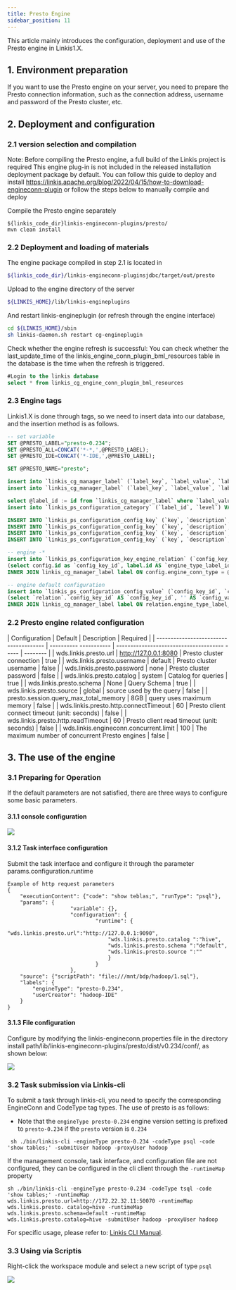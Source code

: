 ```yaml
---
title: Presto Engine
sidebar_position: 11
---
```


This article mainly introduces the configuration, deployment and use of the Presto engine in Linkis1.X.

## 1. Environment preparation

If you want to use the Presto engine on your server, you need to prepare the Presto connection information, such as the connection address, username and password of the Presto cluster, etc.

## 2. Deployment and configuration

### 2.1 version selection and compilation
Note: Before compiling the Presto engine, a full build of the Linkis project is required
This engine plug-in is not included in the released installation deployment package by default.
You can follow this guide to deploy and install https://linkis.apache.org/blog/2022/04/15/how-to-download-engineconn-plugin
 or follow the steps below to manually compile and deploy


Compile the Presto engine separately

```
${linkis_code_dir}linkis-engineconn-plugins/presto/
mvn clean install
```

### 2.2 Deployment and loading of materials

The engine package compiled in step 2.1 is located in
```bash
${linkis_code_dir}/linkis-engineconn-pluginsjdbc/target/out/presto
```
Upload to the engine directory of the server
```bash
${LINKIS_HOME}/lib/linkis-engineplugins
```
And restart linkis-engineplugin (or refresh through the engine interface)
```bash
cd ${LINKIS_HOME}/sbin
sh linkis-daemon.sh restart cg-engineplugin
```
Check whether the engine refresh is successful: You can check whether the last_update_time of the linkis_engine_conn_plugin_bml_resources table in the database is the time when the refresh is triggered.

```sql
#Login to the linkis database
select * from linkis_cg_engine_conn_plugin_bml_resources
```

### 2.3 Engine tags

Linkis1.X is done through tags, so we need to insert data into our database, and the insertion method is as follows.

```sql
-- set variable
SET @PRESTO_LABEL="presto-0.234";
SET @PRESTO_ALL=CONCAT('*-*,',@PRESTO_LABEL);
SET @PRESTO_IDE=CONCAT('*-IDE,',@PRESTO_LABEL);

SET @PRESTO_NAME="presto";

insert into `linkis_cg_manager_label` (`label_key`, `label_value`, `label_feature`, `label_value_size`, `update_time`, `create_time`) VALUES ('combined_userCreator_engineType',@PRESTO_ALL, 'OPTIONAL', 2, now(), now());
insert into `linkis_cg_manager_label` (`label_key`, `label_value`, `label_feature`, `label_value_size`, `update_time`, `create_time`) VALUES ('combined_userCreator_engineType',@PRESTO_IDE, 'OPTIONAL', 2, now(), now());

select @label_id := id from `linkis_cg_manager_label` where `label_value` = @PRESTO_IDE;
insert into `linkis_ps_configuration_category` (`label_id`, `level`) VALUES (@label_id, 2);

INSERT INTO `linkis_ps_configuration_config_key` (`key`, `description`, `name`, `default_value`, `validate_type`, `validate_range`, `engine_conn_type`, `is_hidden`, `is_advanced`, `level`, `treeName`) VALUES ('wds.linkis.presto.url', 'Presto 集群连接', 'presto连接地址', 'http://127.0.0.1:8080', 'None', NULL, @PRESTO_NAME, 0, 0, 1, '数据源配置');
INSERT INTO `linkis_ps_configuration_config_key` (`key`, `description`, `name`, `default_value`, `validate_type`, `validate_range`, `engine_conn_type`, `is_hidden`, `is_advanced`, `level`, `treeName`) VALUES ('wds.linkis.presto.catalog', '查询的 Catalog ', 'presto连接的catalog', 'hive', 'None', NULL, @PRESTO_NAME, 0, 0, 1, '数据源配置');
INSERT INTO `linkis_ps_configuration_config_key` (`key`, `description`, `name`, `default_value`, `validate_type`, `validate_range`, `engine_conn_type`, `is_hidden`, `is_advanced`, `level`, `treeName`) VALUES ('wds.linkis.presto.schema', '查询的 Schema ', '数据库连接schema', '', 'None', NULL, @PRESTO_NAME, 0, 0, 1, '数据源配置');
INSERT INTO `linkis_ps_configuration_config_key` (`key`, `description`, `name`, `default_value`, `validate_type`, `validate_range`, `engine_conn_type`, `is_hidden`, `is_advanced`, `level`, `treeName`) VALUES ('wds.linkis.presto.source', '查询使用的 source ', '数据库连接source', '', 'None', NULL, @PRESTO_NAME, 0, 0, 1, '数据源配置');

-- engine -*
insert into `linkis_ps_configuration_key_engine_relation` (`config_key_id`, `engine_type_label_id`)
(select config.id as `config_key_id`, label.id AS `engine_type_label_id` FROM linkis_ps_configuration_config_key config
INNER JOIN linkis_cg_manager_label label ON config.engine_conn_type = @PRESTO_NAME and label_value = @PRESTO_IDE);

-- engine default configuration
insert into `linkis_ps_configuration_config_value` (`config_key_id`, `config_value`, `config_label_id`)
(select `relation`.`config_key_id` AS `config_key_id`, '' AS `config_value`, `relation`.`engine_type_label_id` AS `config_label_id` FROM linkis_ps_configuration_key_engine_relation relation
INNER JOIN linkis_cg_manager_label label ON relation.engine_type_label_id = label.id AND label.label_value = @PRESTO_IDE);
```

### 2.2 Presto engine related configuration

| Configuration | Default | Description | Required |
| -------------------------------------- | ---------- ----------- | -------------------------------------- ----- | -------- |
| wds.linkis.presto.url | http://127.0.0.1:8080 | Presto cluster connection | true |
| wds.linkis.presto.username | default | Presto cluster username | false |
| wds.linkis.presto.password | none | Presto cluster password | false |
| wds.linkis.presto.catalog | system | Catalog for queries | true |
| wds.linkis.presto.schema | None | Query Schema | true |
| wds.linkis.presto.source | global | source used by the query | false |
| presto.session.query_max_total_memory | 8GB | query uses maximum memory | false |
| wds.linkis.presto.http.connectTimeout | 60 | Presto client connect timeout (unit: seconds) | false |
| wds.linkis.presto.http.readTimeout | 60 | Presto client read timeout (unit: seconds) | false |
| wds.linkis.engineconn.concurrent.limit | 100 | The maximum number of concurrent Presto engines | false |
## 3. The use of the engine

### 3.1 Preparing for Operation

If the default parameters are not satisfied, there are three ways to configure some basic parameters.

#### 3.1.1 console configuration

![](/Images-zh/EngineUsage/presto-console.png)

#### 3.1.2 Task interface configuration
Submit the task interface and configure it through the parameter params.configuration.runtime

```shell
Example of http request parameters
{
    "executionContent": {"code": "show teblas;", "runType": "psql"},
    "params": {
                    "variable": {},
                    "configuration": {
                            "runtime": {
                                "wds.linkis.presto.url":"http://127.0.0.1:9090",
                                "wds.linkis.presto.catalog ":"hive",
                                "wds.linkis.presto.schema ":"default",
                                "wds.linkis.presto.source ":""
                                }
                            }
                    },
    "source": {"scriptPath": "file:///mnt/bdp/hadoop/1.sql"},
    "labels": {
        "engineType": "presto-0.234",
        "userCreator": "hadoop-IDE"
    }
}
````

#### 3.1.3 File configuration
Configure by modifying the linkis-engineconn.properties file in the directory install path/lib/linkis-engineconn-plugins/presto/dist/v0.234/conf/, as shown below:

![](/Images-zh/EngineUsage/presto-file.png)

### 3.2 Task submission via Linkis-cli

To submit a task through linkis-cli, you need to specify the corresponding EngineConn and CodeType tag types. The use of presto is as follows:

- Note that the `engineType presto-0.234` engine version setting is prefixed to `presto-0.234` if the `presto` version is `0.234`

```shell
 sh ./bin/linkis-cli -engineType presto-0.234 -codeType psql -code 'show tables;' -submitUser hadoop -proxyUser hadoop
```

If the management console, task interface, and configuration file are not configured, they can be configured in the cli client through the `-runtimeMap` property
```shell
sh ./bin/linkis-cli -engineType presto-0.234 -codeType tsql -code 'show tables;' -runtimeMap wds.linkis.presto.url=http://172.22.32.11:50070 -runtimeMap wds.linkis.presto. catalog=hive -runtimeMap wds.linkis.presto.schema=default -runtimeMap wds.linkis.presto.catalog=hive -submitUser hadoop -proxyUser hadoop
```

For specific usage, please refer to: [Linkis CLI Manual](..//user-guide/linkiscli-manual.md).

### 3.3 Using via Scriptis

Right-click the workspace module and select a new script of type `psql`

![](/Images-zh/EngineUsage/presto-psql.png)